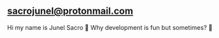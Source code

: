  sacrojunel@protonmail.com
---------------------------
Hi my name is Junel Sacro
👊 Why development is fun but sometimes? 👀


<!---
zacro14/zacro14 is a ✨ special ✨ repository because its `README.md` (this file) appears on your GitHub profile.
You can click the Preview link to take a look at your changes.
--->
